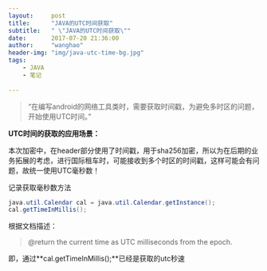 ```yaml
---
layout:     post
title:      "JAVA的UTC时间获取"
subtitle:   " \"JAVA的UTC时间获取\""
date:       2017-07-20 21:36:00
author:     "wanghao"
header-img: "img/java-utc-time-bg.jpg"
tags:
    - JAVA
    - 笔记
    
---
```


> “在编写android的网络工具类时，需要获取时间戳，为避免多时区的问题，开始使用UTC时间。”



**UTC时间的获取的应用场景：**

本次加密中，在header部分使用了时间戳，用于sha256加密，所以为在后期的业务拓展的考虑，进行国际租车时，可能接收到多个时区的时间戳，这样可能会有问题，故统一使用UTC毫秒数！


记录获取毫秒数方法

```JAVA
java.util.Calendar cal = java.util.Calendar.getInstance();
cal.getTimeInMillis();

```

根据文档描述：
>@return the current time as UTC milliseconds from the epoch.

即，通过**cal.getTimeInMillis();**已经是获取的utc秒速